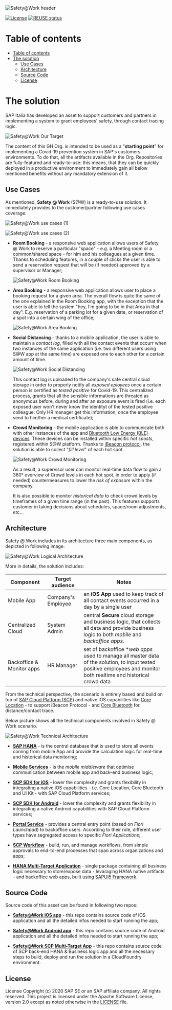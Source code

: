 ![Safety@Work header](/images/header.png)

[![License](https://img.shields.io/badge/License-Apache%202.0-blue.svg)](https://opensource.org/licenses/Apache-2.0)
[![REUSE status](https://api.reuse.software/badge/github.com/SAP-samples/safety-at-work-doc)](https://api.reuse.software/info/github.com/SAP-samples/safety-at-work-doc)

Table of contents
=================

<!--ts-->
- [Table of contents](#table-of-contents)
- [The solution](#the-solution)
  - [Use Cases](#use-cases)
  - [Architecture](#architecture)
  - [Source Code](#source-code)
  - [License](#license)
<!--te-->

The solution
============
SAP Italia has developed an asset to support customers and partners in implementing a system to grant employees' safety, through contact tracing logic.

![Safety@Work Our Target](/images/s@w_target.png)

The content of this GH Org. is intended to be used as a "**starting point**" for implementing a Covid-19 prevention system in SAP's customers environments. To do that, all the artifacts available in the Org. Repositories are fully-featured and ready-to-use: this means, that they can be quickly deployed in a productive environment to immediately gain all below mentioned benefits without any mandatory extension of it.

## Use Cases

As mentioned, **Safety @ Work** (S@W) is a ready-to-use solution. It immediately provides to the customer/partner following use cases coverage:

![Safety@Work use cases (1)](/images/use_cases_1.png)

![Safety@Work use cases (2)](/images/use_cases_2.png)

* **Room Booking** - a responsive web application allows users of Safety @ Work to reserve a particular "space" - e.g. a Meeting room or a common/shared space - for him and his colleagues at a given time. Thanks to scheduling features, in a couple of clicks the user is able to send a reservation request that will be (if needed) approved by a supervisor or Manager;

    ![Safety@Work Room Booking](/images/room_booking.png)

* **Area Booking** - a responsive web application allows user to place a booking request for a given area. The overall flow is quite the same of the one explained in the Room Booking app, with the exception that the user is able to tell the system "hey, I'm going to be in that Area in that day". E.g. reservation of a parking lot for a given date, or reservation of a spot into a certain wing of the office;

    ![Safety@Work Area Booking](/images/area_booking.png)

* **Social Distancing** - thanks to a mobile application, the user is able to maintain a *contact log*, filled with all the contact events that occurr when two instances of the same application (i.e. two different users using S@W app at the same time) are exposed one to each other for a certain amount of time. 

    ![Safety@Work Social Distancing](/images/social_distancing.png)
  
    This contact log is uploaded to the company's safe central cloud storage in order to properly notify all *exposed eployees* once a certain person is certified as *tested positive* for Covid-19. This centralized process, grants that all the sensible informations are threated as anonymous before, during and after an exposure event is fired (i.e. each exposed user won't never know the identityt of the tested positive colleague. Only HR manager get this information, once the employee send to him/her a medical certificate);

* **Crowd Monitoring** - the mobile application is able to communicate both with other instances of the app and [Bluetooth Low Energy (BLE) devices](https://en.wikipedia.org/wiki/Bluetooth_Low_Energy). These devices can be installed within specific *hot sposts*, registered within S@W platform. Thanks to [iBeacon protocol](https://en.wikipedia.org/wiki/IBeacon), the solution is able to collect "*fill level*" of each hot spot.
  
    ![Safety@Work Crowd Monitoring](/images/crowd_monitoring.png)

    As a result, a supervisor user can monitor real-time data flow to gain a 360° overview of Crowd levels in each hot spot, in order to apply (if needed) countermeasures to lower the *risk of exposure* within the company.
    
    It is also possible to monitor *historical data* to check crowd levels by timeframes of a given time range (in the past). This features supports customer in taking decisions about schedules, space/room adjustments, etc...

## Architecture
Safety @ Work includes in its architecture three main components, as depicted in following image.

![Safety@Work Logical Architecture](/images/logical_architecture.png)

More in details, the solution includes:

Component | Target audience | Notes
--------- | --------------- | -----
Mobile App | Company's Employee | an **iOS App** used to keep track of all contact events occurred in a day by a single user
Centralized Cloud | System Admin | central **Secure** cloud storage and business logic, that collects all data and provide business logic to both *mobile* and *backoffice apps*.
Backoffice & Monitor apps | HR Manager | set of backoffice **web apps* used to manage all master data of the solution, to input tested positive employees and monitor both realtime and historical crowd data

From the technical perspective, the scenario is entirely based and build on top of [SAP Cloud Platform (SCP)](https://www.sap.com/products/cloud-platform.html) and native iOS capabilities like [Core Location](https://developer.apple.com/documentation/corelocation/) - to support iBeacon Protocol - and [Core Bluetooth](https://developer.apple.com/documentation/corebluetooth) for distance/contact trace.

Below picture shows all the technical components involved in Safety @ Work scenario.

![Safety@Work Technical Architecture](/images/technical_architecture.png)

* **[SAP HANA](https://saphanacloudservices.com/)** - is the central database that is used to store all events coming from mobile App and provide the calculation logic for real-time and historical data monitoring;

* **[Mobile Services](https://help.sap.com/viewer/70ac991a4f734773b1892a8d0d45eabc/Cloud/en-US/63ee26c20b0d4f438007cd6d93a6b1af.html)** - is the *mobile middleware* that optimise communication between mobile app and back-end business logic;

* **[SCP SDK for iOS](https://developers.sap.com/topics/cloud-platform-sdk-for-ios.html#details/cjmap8zwsflp609320bsvksqs)** - lower the complexity and grants flexibility in integrating a native iOS capabilities - i.e. Core Location, Core Bluetooth and UI Kit - with SAP Cloud Platform services;
  
* **[SCP SDK for Android](https://developers.sap.com/topics/cloud-platform-sdk-for-android.html)** - lower the complexity and grants flexibility in integrating a native Android capabilities with SAP Cloud Platform services;

* **[Portal Service](https://help.sap.com/viewer/ad4b9f0b14b0458cad9bd27bf435637d/Cloud/en-US/5798687972fd4c2bace31c65b47f5587.html)** - provides a central entry point (based on *Fiori Launchpad*) to backoffice users. According to their role, different user types have segregated access to specific *Fiori Applications*;

* **[SCP Workflow](https://help.sap.com/viewer/16e4ca742bd742e98184ef1e53d2ec2d/Cloud/en-US/a3220658f2dc46a48e47614aa2a2c663.html)** - build, run, and manage workflows, from simple approvals to end-to-end processes that span across organizations and apps;

* **[HANA Multi-Target Application](https://www.cloudfoundry.org/blog/accelerating-deployment-distributed-cloud-applications/)** - single package containing all business logic necessary to store/expose data - levaraging HANA native artifacts - and backoffice web apps, built using [SAPUI5 Framework](https://sapui5.hana.ondemand.com/).

## Source Code
Source code of this asset can be found in following two repos:

* **[Safety@Work iOS app](https://github.com/SAP-samples/safety-at-work-ios)** - this repo contains source code of iOS application and all the detailed infos needed to start running the app;

* **[Safety@Work Android app](https://github.com/SAP-samples/safety-at-work-android)** - this repo contains source code of Android application and all the detailed infos needed to start running the app;

* **[Safety@Work SCP Multi-Target App](https://github.com/SAP-samples/safety-at-work-mta)** - this repo contains source code of SCP back-end HANA & Business logic app and all the necessary steps to build, deploy and run the solution in a CloudFoundry environment.
  
## License
License
Copyright (c) 2020 SAP SE or an SAP affiliate company. All rights reserved. This project is licensed under the Apache Software License, version 2.0 except as noted otherwise in the [LICENSE](LICENSES/Apache-2.0.txt) file.
